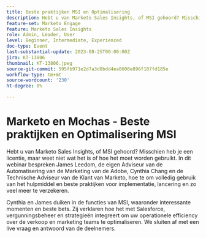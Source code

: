 ```yaml
---
title: Beste praktijken MSI en Optimalisering
description: Hebt u van Marketo Sales Insights, of MSI gehoord? Misschien heb je een licentie, maar weet niet wat het is of hoe het moet worden gebruikt. In dit webinar bespreken James Leedom, de eigen Adviseur van de Automatisering van de Marketing van de Adobe, Cynthia Chang en de Technische Adviseur van de Klant van Marketo, hoe te om volledig gebruik van het hulpmiddel en beste praktijken voor implementatie, lancering en zo veel meer te verzekeren. Cynthia en James duiken in de eigenschappen van MSI met inbegrip van interessante momenten en beste wedden. Zij verklaren hoe het met Salesforce, vergunningsbeheer en strategieën integreert om uw operationele efficiency over de verkoop en marketing teams te optimaliseren. We sluiten af met een live vraag en antwoord van de deelnemers.
feature-set: Marketo Engage
feature: Marketo Sales Insights
role: Admin, Leader, User
level: Beginner, Intermediate, Experienced
doc-type: Event
last-substantial-update: 2023-08-25T00:00:00Z
jira: KT-13806
thumbnail: KT-13806.jpeg
source-git-commit: 595fb971e2d7a3d8bdd4ea8608e896f187fd185e
workflow-type: tm+mt
source-wordcount: '230'
ht-degree: 0%

---
```



# Marketo en Mochas - Beste praktijken en Optimalisering MSI

Hebt u van Marketo Sales Insights, of MSI gehoord? Misschien heb je een licentie, maar weet niet wat het is of hoe het moet worden gebruikt. In dit webinar bespreken James Leedom, de eigen Adviseur van de Automatisering van de Marketing van de Adobe, Cynthia Chang en de Technische Adviseur van de Klant van Marketo, hoe te om volledig gebruik van het hulpmiddel en beste praktijken voor implementatie, lancering en zo veel meer te verzekeren.

Cynthia en James duiken in de functies van MSI, waaronder interessante momenten en beste bets. Zij verklaren hoe het met Salesforce, vergunningsbeheer en strategieën integreert om uw operationele efficiency over de verkoop en marketing teams te optimaliseren. We sluiten af met een live vraag en antwoord van de deelnemers.

